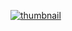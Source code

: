 <a href="https://youtu.be/ZR1UUqSlnGI"><img src="https://i.ibb.co/FBVgtkF/thumbnail.jpg" alt="thumbnail" border="0"></a>
